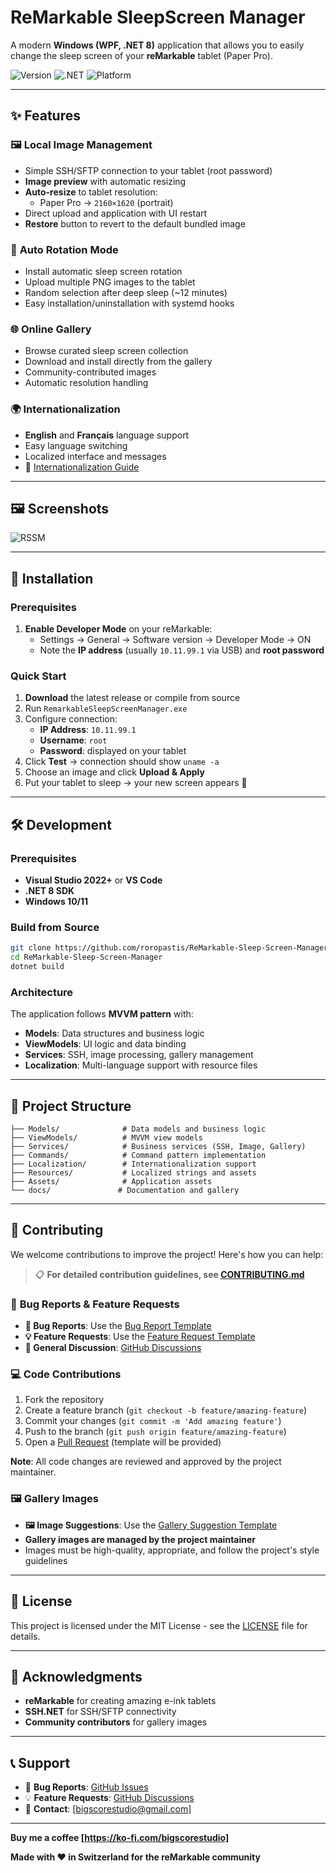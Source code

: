 # ReMarkable SleepScreen Manager

A modern **Windows (WPF, .NET 8)** application that allows you to easily change the sleep screen of your **reMarkable** tablet (Paper Pro).  

![Version](https://img.shields.io/badge/version-0.0.2-blue.svg)
![.NET](https://img.shields.io/badge/.NET-8.0-purple.svg)
![Platform](https://img.shields.io/badge/platform-Windows-lightgrey.svg)

---

## ✨ Features

### 🖼️ **Local Image Management**
- Simple SSH/SFTP connection to your tablet (root password)
- **Image preview** with automatic resizing
- **Auto-resize** to tablet resolution:
  - Paper Pro → `2160×1620` (portrait)
- Direct upload and application with UI restart
- **Restore** button to revert to the default bundled image

### 🔄 **Auto Rotation Mode**
- Install automatic sleep screen rotation
- Upload multiple PNG images to the tablet
- Random selection after deep sleep (~12 minutes)
- Easy installation/uninstallation with systemd hooks

### 🌐 **Online Gallery**
- Browse curated sleep screen collection
- Download and install directly from the gallery
- Community-contributed images
- Automatic resolution handling

### 🌍 **Internationalization**
- **English** and **Français** language support
- Easy language switching
- Localized interface and messages
- 📖 [Internationalization Guide](docs/INTERNATIONALIZATION.md)

---

## 🖼️ Screenshots

![RSSM](https://github.com/user-attachments/assets/b700206d-1ce5-4be6-9abb-15ea6a2bde3d)

---

## 🔧 Installation

### Prerequisites
1. **Enable Developer Mode** on your reMarkable:
   - Settings → General → Software version → Developer Mode → ON
   - Note the **IP address** (usually `10.11.99.1` via USB) and **root password**

### Quick Start
1. **Download** the latest release or compile from source
2. Run `RemarkableSleepScreenManager.exe`
3. Configure connection:
   - **IP Address**: `10.11.99.1`
   - **Username**: `root`
   - **Password**: displayed on your tablet
4. Click **Test** → connection should show `uname -a`
5. Choose an image and click **Upload & Apply**
6. Put your tablet to sleep → your new screen appears 🎉

---

## 🛠️ Development

### Prerequisites
- **Visual Studio 2022+** or **VS Code**
- **.NET 8 SDK**
- **Windows 10/11**

### Build from Source
```bash
git clone https://github.com/roropastis/ReMarkable-Sleep-Screen-Manager.git
cd ReMarkable-Sleep-Screen-Manager
dotnet build
```

### Architecture
The application follows **MVVM pattern** with:
- **Models**: Data structures and business logic
- **ViewModels**: UI logic and data binding
- **Services**: SSH, image processing, gallery management
- **Localization**: Multi-language support with resource files

---

## 📁 Project Structure

```
├── Models/              # Data models and business logic
├── ViewModels/          # MVVM view models
├── Services/            # Business services (SSH, Image, Gallery)
├── Commands/            # Command pattern implementation
├── Localization/        # Internationalization support
├── Resources/           # Localized strings and assets
├── Assets/              # Application assets
└── docs/               # Documentation and gallery
```

---

## 🤝 Contributing

We welcome contributions to improve the project! Here's how you can help:

> 📋 **For detailed contribution guidelines, see [CONTRIBUTING.md](CONTRIBUTING.md)**

### 🐛 **Bug Reports & Feature Requests**
- **🐛 Bug Reports**: Use the [Bug Report Template](https://github.com/roropastis/ReMarkable-Sleep-Screen-Manager/issues/new?template=bug_report.md)
- **💡 Feature Requests**: Use the [Feature Request Template](https://github.com/roropastis/ReMarkable-Sleep-Screen-Manager/issues/new?template=feature_request.md)
- **💬 General Discussion**: [GitHub Discussions](https://github.com/roropastis/ReMarkable-Sleep-Screen-Manager/discussions)

### 💻 **Code Contributions**
1. Fork the repository
2. Create a feature branch (`git checkout -b feature/amazing-feature`)
3. Commit your changes (`git commit -m 'Add amazing feature'`)
4. Push to the branch (`git push origin feature/amazing-feature`)
5. Open a [Pull Request](https://github.com/roropastis/ReMarkable-Sleep-Screen-Manager/compare) (template will be provided)

**Note**: All code changes are reviewed and approved by the project maintainer.

### 🖼️ **Gallery Images**
- **🖼️ Image Suggestions**: Use the [Gallery Suggestion Template](https://github.com/roropastis/ReMarkable-Sleep-Screen-Manager/issues/new?template=gallery_suggestion.md)
- **Gallery images are managed by the project maintainer**
- Images must be high-quality, appropriate, and follow the project's style guidelines

---

## 📄 License

This project is licensed under the MIT License - see the [LICENSE](LICENSE) file for details.

---

## 🙏 Acknowledgments

- **reMarkable** for creating amazing e-ink tablets
- **SSH.NET** for SSH/SFTP connectivity
- **Community contributors** for gallery images

---

## 📞 Support

- 🐛 **Bug Reports**: [GitHub Issues](https://github.com/roropastis/ReMarkable-Sleep-Screen-Manager/issues)
- 💡 **Feature Requests**: [GitHub Discussions](https://github.com/roropastis/ReMarkable-Sleep-Screen-Manager/discussions)
- 📧 **Contact**: [bigscorestudio@gmail.com]

---

**Buy me a coffee [https://ko-fi.com/bigscorestudio]**

**Made with ❤️ in Switzerland for the reMarkable community**
